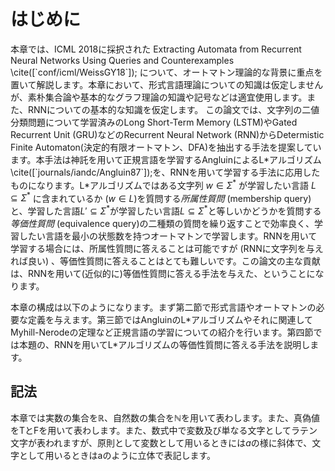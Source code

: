 # はじめに

本章では、ICML 2018に採択された Extracting Automata from Recurrent Neural Networks Using Queries and Counterexamples \\cite([\`conf/icml/WeissGY18\`]); について、オートマトン理論的な背景に重点を置いて解説します。本章において、形式言語理論についての知識は仮定しませんが、素朴集合論や基本的なグラフ理論の知識や記号などは適宜使用します。また、RNNについての基本的な知識を仮定します。
この論文では、文字列の二値分類問題について学習済みのLong Short-Term Memory (LSTM)やGated Recurrent Unit (GRU)などのRecurrent Neural Network (RNN)からDetermistic Finite Automaton(決定的有限オートマトン、DFA)を抽出する手法を提案しています。本手法は神託を用いて正規言語を学習するAngluinによるL\*アルゴリズム\\cite([\`journals/iandc/Angluin87\`]);を、RNNを用いて学習する手法に応用したものになります。L\*アルゴリズムではある文字列 $w \in \Sigma^\ast$ が学習したい言語 $L\subseteq \Sigma^\ast$ に含まれているか ($w \in L$)を質問する*所属性質問* (membership query)と、学習した言語$L'\subseteq \Sigma^\ast$が学習したい言語$L\subseteq \Sigma^\ast$と等しいかどうかを質問する*等価性質問* (equivalence query)の二種類の質問を繰り返すことで効率良く、学習したい言語を最小の状態数を持つオートマトンで学習します。RNNを用いて学習する場合には、所属性質問に答えることは可能ですが (RNNに文字列を与えれば良い) 、等価性質問に答えることはとても難しいです。この論文の主な貢献は、RNNを用いて(近似的に)等価性質問に答える手法を与えた、ということになります。

本章の構成は以下のようになります。まず第二節で形式言語やオートマトンの必要な定義を与えます。第三節ではAngluinのL\*アルゴリズムやそれに関連してMyhill-Nerodeの定理など正規言語の学習についての紹介を行います。第四節では本題の、RNNを用いてL\*アルゴリズムの等価性質問に答える手法を説明します。

## 記法

本章では実数の集合を$\mathbb{R}$、自然数の集合を$\mathbb{N}$を用いて表わします。また、真偽値を$\mathrm{T}$と$\mathrm{F}$を用いて表わします。また、数式中で変数及び単なる文字としてラテン文字が表われますが、原則として変数として用いるときには$a$の様に斜体で、文字として用いるときは$\text{a}$のように立体で表記します。

